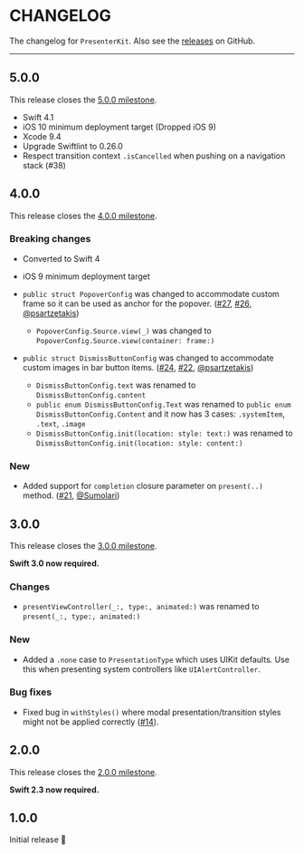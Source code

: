# CHANGELOG

The changelog for `PresenterKit`. Also see the [releases](https://github.com/jessesquires/PresenterKit/releases) on GitHub.

--------------------------------------

5.0.0
-----

This release closes the [5.0.0 milestone](https://github.com/jessesquires/PresenterKit/milestone/6?closed=1).

- Swift 4.1
- iOS 10 minimum deployment target (Dropped iOS 9)
- Xcode 9.4
- Upgrade Swiftlint to 0.26.0
- Respect transition context `.isCancelled` when pushing on a navigation stack (#38)

4.0.0
-----

This release closes the [4.0.0 milestone](https://github.com/jessesquires/PresenterKit/milestone/4?closed=1).

### Breaking changes

- Converted to Swift 4

- iOS 9 minimum deployment target

- `public struct PopoverConfig` was changed to accommodate custom frame so it can be used as anchor for the popover.  ([#27](https://github.com/jessesquires/PresenterKit/pull/27), [#26](https://github.com/jessesquires/PresenterKit/issues/26), [@psartzetakis](https://github.com/psartzetakis))
  - `PopoverConfig.Source.view(_)` was changed to `PopoverConfig.Source.view(container: frame:)`


- `public struct DismissButtonConfig` was changed to accommodate custom images in bar button items. ([#24](https://github.com/jessesquires/PresenterKit/pull/24), [#22](https://github.com/jessesquires/PresenterKit/issues/22), [@psartzetakis](https://github.com/psartzetakis))
    - `DismissButtonConfig.text` was renamed to `DismissButtonConfig.content`
    - `public enum DismissButtonConfig.Text` was renamed to `public enum DismissButtonConfig.Content` and it now has 3 cases: `.systemItem`, `.text`, `.image`
    - `DismissButtonConfig.init(location: style: text:)` was renamed to `DismissButtonConfig.init(location: style: content:)`

### New

- Added support for `completion` closure parameter on `present(..)` method. ([#21](https://github.com/jessesquires/PresenterKit/pull/21), [@Sumolari](https://github.com/Sumolari))

3.0.0
-----

This release closes the [3.0.0 milestone](https://github.com/jessesquires/PresenterKit/milestone/3?closed=1).

**Swift 3.0 now required.**

### Changes

- `presentViewController(_:, type:, animated:)` was renamed to `present(_:, type:, animated:)`

### New

- Added a `.none` case to `PresentationType` which uses UIKit defaults. Use this when presenting system controllers like `UIAlertController`.

### Bug fixes

- Fixed bug in `withStyles()` where modal presentation/transition styles might not be applied correctly ([#14](https://github.com/jessesquires/PresenterKit/issues/14)).

2.0.0
-----

This release closes the [2.0.0 milestone](https://github.com/jessesquires/PresenterKit/milestone/2?closed=1).

**Swift 2.3 now required.**

1.0.0
-----

Initial release 🎉
